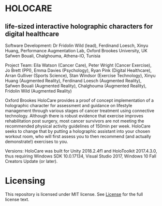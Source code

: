 # HOLOCARE

## life-sized interactive holographic characters for digital healthcare

Software Development: 
Dr Fridolin Wild (lead), Ferdinand Loesch, Xinyu Huang, Performance Augmentation Lab, Oxford Brookes University, UK
Safwen Bouali, Chalghouma, Athena-IO, Tunisia

Project Team: Eila Watson (Cancer Care), Peter Wright (Cancer Exercise), Jo Brett (PPI), Emma Davies (Psychology), Ryan Pink (Digital Healthcare), Arran Gulliver (Sports Science), Stan Windsor (Exercise Technology), Xinyu Huang (Augmented Reality), Ferdinand Loesch (Augmented Reality), Safwen Bouali (Augmented Reality), Chalghouma (Augmented Reality), Fridolin Wild (Augmented Reality)

Oxford Brookes HoloCare provides a proof of concept implementation of a holographic character for assessment and guidance on lifestyle management through various stages of cancer treatment using connective technology. Although there is robust evidence that exercise improves rehabilitation post surgery, most cancer survivors are not meeting the recommended physical activity guidelines of 150min per week. HoloCare seeks to change that by putting a holographic assistant into your chosen workout room, who will first assess you to then recommend (and actually demonstrate!) exercises to you.

Versions: HoloCare was built for Unity 2018.2.4f1 and HoloToolkit 2017.4.3.0, thus requiring Windows SDK 10.0.17134, Visual Studio 2017, Windows 10 Fall Creators Update (or later).

# Licensing

This repository is licensed under MIT license. See [License](License.md) for the full license text.
